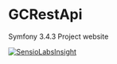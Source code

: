 # GCRestApi
Symfony 3.4.3 Project website

[![SensioLabsInsight](https://insight.sensiolabs.com/projects/ec6246cd-a0d0-45ac-972b-961c5e999ac3/big.png)](https://insight.sensiolabs.com/projects/ec6246cd-a0d0-45ac-972b-961c5e999ac3)
